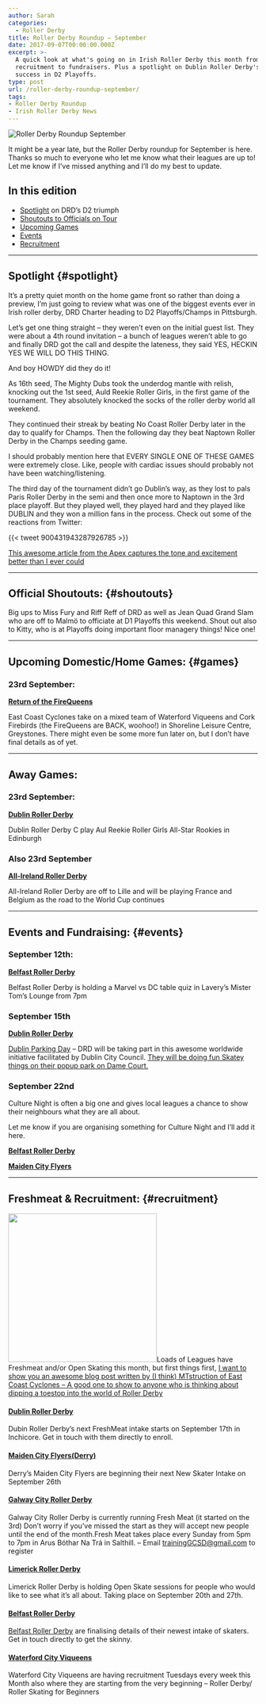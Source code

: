 ```yaml
---
author: Sarah
categories:
  - Roller Derby
title: Roller Derby Roundup – September
date: 2017-09-07T00:00:00.000Z
excerpt: >-
  A quick look at what's going on in Irish Roller Derby this month from games to
  recruitment to fundraisers. Plus a spotlight on Dublin Roller Derby's recent
  success in D2 Playoffs.
type: post
url: /roller-derby-roundup-september/
tags:
- Roller Derby Roundup
- Irish Roller Derby News
---
```

![Roller Derby Roundup September](/img/blog/2017/09/Roller-Derby-Roundup-Header-Sept17.png)

It might be a year late, but the Roller Derby roundup for September is here. Thanks so much to everyone who let me know what their leagues are up to! Let me know if I’ve missed anything and I’ll do my best to update.

## In this edition

* [Spotlight](#spotlight) on DRD’s D2 triumph
* [Shoutouts to Officials on Tour](#shoutouts)
* [Upcoming Games](#games)
* [Events](#events)
* [Recruitment](#recruitment)

---

## Spotlight {#spotlight}

It’s a pretty quiet month on the home game front so rather than doing a preview, I’m just going to review what was one of the biggest events ever in Irish roller derby, DRD Charter heading to D2 Playoffs/Champs in Pittsburgh.

Let’s get one thing straight – they weren’t even on the initial guest list. They were about a 4th round invitation – a bunch of leagues weren’t able to go and finally DRD got the call and despite the lateness, they said YES, HECKIN YES WE WILL DO THIS THING.

And boy HOWDY did they do it!

As 16th seed, The Mighty Dubs took the underdog mantle with relish, knocking out the 1st seed, Auld Reekie Roller Girls, in the first game of the tournament. They absolutely knocked the socks of the roller derby world all weekend.

They continued their streak by beating No Coast Roller Derby later in the day to qualify for Champs. Then the following day they beat Naptown Roller Derby in the Champs seeding game.

I should probably mention here that EVERY SINGLE ONE OF THESE GAMES were extremely close. Like, people with cardiac issues should probably not have been watching/listening.

The third day of the tournament didn’t go Dublin’s way, as they lost to pals Paris Roller Derby in the semi and then once more to Naptown in the 3rd place playoff. But they played well, they played hard and they played like DUBLIN and they won a million fans in the process. Check out some of the reactions from Twitter:

{{< tweet 900431943287926785 >}}



[This awesome article from the Apex captures the tone and excitement better than I ever could](https://thederbyapex.com/dublin-shock-the-derby-world-on-day-1-of-d2-playoffs-in-pittsburgh-c6f6eabf186f)

---

## Official Shoutouts: {#shoutouts}

Big ups to Miss Fury and Riff Reff of DRD as well as Jean Quad Grand Slam who are off to Malmö to officiate at D1 Playoffs this weekend. Shout out also to Kitty, who is at Playoffs doing important floor managery things! Nice one!

---

## Upcoming Domestic/Home Games: {#games}

### 23rd September:

**[Return of the FireQueens](https://www.facebook.com/events/511420612540747/?acontext=%7B%22source%22%3A5%2C%22page_id_source%22%3A167635069985709%2C%22action_history%22%3A\[%7B%22surface%22%3A%22page%22%2C%22mechanism%22%3A%22main_list%22%2C%22extra_data%22%3A%22%7B%5C%22page_id%5C%22%3A167635069985709%2C%5C%22tour_id%5C%22%3Anull%7D%22%7D\]%2C%22has_source%22%3Atrue%7D)**

East Coast Cyclones take on a mixed team of Waterford Viqueens and Cork Firebirds (the FireQueens are BACK, woohoo!) in Shoreline Leisure Centre, Greystones. There might even be some more fun later on, but I don’t have final details as of yet.

---

## Away Games:

### 23rd September:

**[Dublin Roller Derby](https://www.facebook.com/events/163951164178697/?acontext=%7B%22action_history%22%3A%22\[%7B%5C%22surface%5C%22%3A%5C%22page%5C%22%2C%5C%22mechanism%5C%22%3A%5C%22page_upcoming_events_card%5C%22%2C%5C%22extra_data%5C%22%3A\[\]%7D\]%22%2C%22has_source%22%3Atrue%7D)**

Dublin Roller Derby C play Aul Reekie Roller Girls All-Star Rookies in Edinburgh

### Also 23rd September

**[All-Ireland Roller Derby](https://www.facebook.com/events/458532847873149/?acontext=%7B%22action_history%22%3A%22\[%7B%5C%22surface%5C%22%3A%5C%22page%5C%22%2C%5C%22mechanism%5C%22%3A%5C%22page_upcoming_events_card%5C%22%2C%5C%22extra_data%5C%22%3A\[\]%7D\]%22%2C%22has_source%22%3Atrue%7D)**

All-Ireland Roller Derby are off to Lille and will be playing France and Belgium as the road to the World Cup continues

---

## Events and Fundraising: {#events}

### September 12th:

**[Belfast Roller Derby](https://www.facebook.com/events/1446183958797442/?acontext=%7B%22source%22%3A5%2C%22page_id_source%22%3A195860460527562%2C%22action_history%22%3A\[%7B%22surface%22%3A%22page%22%2C%22mechanism%22%3A%22main_list%22%2C%22extra_data%22%3A%22%7B%5C%22page_id%5C%22%3A195860460527562%2C%5C%22tour_id%5C%22%3Anull%7D%22%7D\]%2C%22has_source%22%3Atrue%7D)**

Belfast Roller Derby is holding a Marvel vs DC table quiz in Lavery’s Mister Tom’s Lounge from 7pm

### September 15th

**[Dublin Roller Derby](https://www.facebook.com/events/1973476102941670/?acontext=%7B%22action_history%22%3A%22null%22%7D)**

[Dublin Parking Day](http://www.dublinparkingday.org/) – DRD will be taking part in this awesome worldwide initiative facilitated by Dublin City Council. [They will be doing fun Skatey things on their popup park on Dame Court.](https://www.facebook.com/events/1973476102941670/?acontext=%7B%22action_history%22%3A%22null%22%7D)

### September 22nd

Culture Night is often a big one and gives local leagues a chance to show their neighbours what they are all about.

Let me know if you are organising something for Culture Night and I’ll add it here.

**[Belfast Roller Derby](https://www.facebook.com/events/1951657905105277/)**

**[Maiden City Flyers](https://www.facebook.com/events/1389498304430983/?acontext=%7B%22action_history%22%3A%22\[%7B%5C%22surface%5C%22%3A%5C%22page%5C%22%2C%5C%22mechanism%5C%22%3A%5C%22page_upcoming_events_card%5C%22%2C%5C%22extra_data%5C%22%3A\[\]%7D\]%22%2C%22has_source%22%3Atrue%7D)**

---

## Freshmeat & Recruitment: {#recruitment}

[<img class="alignleft" src="https://eccrollerderby.files.wordpress.com/2017/08/learner.jpg" alt="" width="300" height="300" />](https://eccrollerderby.wordpress.com/2017/08/31/confessions-of-a-former-freshmeat/)Loads of Leagues have Freshmeat and/or Open Skating this month, but first things first, <a href="https://eccrollerderby.wordpress.com/2017/08/31/confessions-of-a-former-freshmeat/" target="_blank" rel="noopener">I want to show you an awesome blog post written by (I think) MTstruction of East Coast Cyclones – A good one to show to anyone who is thinking about dipping a toestop into the world of Roller Derby</a>

#### [Dublin Roller Derby](https://www.facebook.com/events/112238586158664)

Dubin Roller Derby’s next FreshMeat intake starts on September 17th in Inchicore. Get in touch with them directly to enroll.

#### [Maiden City Flyers(Derry)](https://www.facebook.com/events/2002619786638576)

Derry’s Maiden City Flyers are beginning their next New Skater Intake on September 26th

#### [Galway City Roller Derby](https://www.facebook.com/galwaycityrollerderby/)

Galway City Roller Derby is currently running Fresh Meat (it started on the 3rd) Don’t worry if you’ve missed the start as they will accept new people until the end of the month.Fresh Meat takes place every Sunday from 5pm to 7pm in Arus Bóthar Na Trá in Salthill. – Email trainingGCSD@gmail.com to register

#### [Limerick Roller Derby](https://www.facebook.com/events/882627651887483/?ti=cl)

Limerick Roller Derby is holding Open Skate sessions for people who would like to see what it’s all about. Taking place on September 20th and 27th.

#### [Belfast Roller Derby](https://www.facebook.com/BelfastRollerDerby/)

[Belfast Roller Derby](https://www.facebook.com/BelfastRollerDerby/) are finalising details of their newest intake of skaters. Get in touch directly to get the skinny.

#### [Waterford City Viqueens](https://www.facebook.com/events/701137073413781/)

Waterford City Viqueens are having recruitment Tuesdays every week this Month also where they are starting from the very beginning – Roller Derby/ Roller Skating for Beginners
